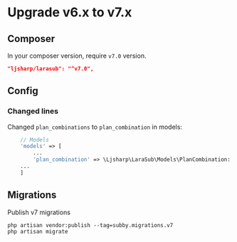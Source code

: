 # Upgrade v6.x to v7.x

## Composer

In your composer version, require `v7.0` version.

```json
"ljsharp/larasub": "^v7.0",
```

## Config

### Changed lines

Changed `plan_combinations` to `plan_combination` in models:

```php
    // Models
    'models' => [
        ...
        'plan_combination' => \Ljsharp\LaraSub\Models\PlanCombination::class,
    ...
    ]
```

## Migrations

Publish v7 migrations

```shell
php artisan vendor:publish --tag=subby.migrations.v7
php artisan migrate
```
